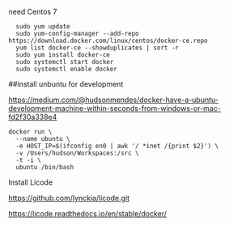 need Centos 7
```
  sudo yum update
  sudo yum-config-manager --add-repo https://download.docker.com/linux/centos/docker-ce.repo
  yum list docker-ce --showduplicates | sort -r
  sudo yum install docker-ce
  sudo systemctl start docker
  sudo systemctl enable docker
```
##install unbuntu for development 

https://medium.com/@hudsonmendes/docker-have-a-ubuntu-development-machine-within-seconds-from-windows-or-mac-fd2f30a338e4
```
docker run \
  --name ubuntu \
  -e HOST_IP=$(ifconfig en0 | awk '/ *inet /{print $2}') \
  -v /Users/hudson/Workspaces:/src \
  -t -i \
  ubuntu /bin/bash
```

Install Licode 

https://github.com/lynckia/licode.git

https://licode.readthedocs.io/en/stable/docker/
